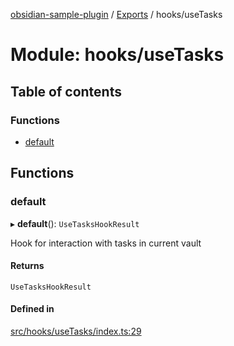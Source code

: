 [obsidian-sample-plugin](../README.md) / [Exports](../modules.md) / hooks/useTasks

# Module: hooks/useTasks

## Table of contents

### Functions

- [default](hooks_useTasks.md#default)

## Functions

### default

▸ **default**(): `UseTasksHookResult`

Hook for interaction with tasks in current vault

#### Returns

`UseTasksHookResult`

#### Defined in

[src/hooks/useTasks/index.ts:29](https://github.com/dromse/personal-grind-manager/blob/1abcd9e/src/hooks/useTasks/index.ts#L29)

